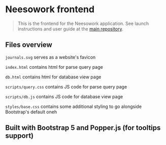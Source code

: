 # Neesowork frontend
> This is the frontend for the Neesowork application. See launch instructions and user guide at the [main repository](https://github.com/Neesowork/application).
## Files overview
``journals.svg`` serves as a website's favicon

``index.html`` contains html for parse query page


``db.html`` contains html for database view page


``scripts/query.css`` contains JS code for parse query page


``scripts/db.js`` contains JS code for database view page


``styles/base.css`` contains some additional styling to go alongside Bootstrap's default oneh
## Built with Bootstrap 5 and Popper.js (for tooltips support)
